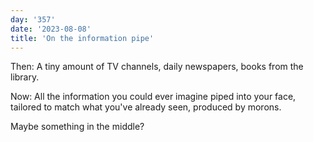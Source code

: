 ```yaml
---
day: '357'
date: '2023-08-08'
title: 'On the information pipe'
---
```


Then: A tiny amount of TV channels, daily newspapers, books from the library.

Now: All the information you could ever imagine piped into your face, tailored to match what you've already seen, produced by morons.

Maybe something in the middle?
